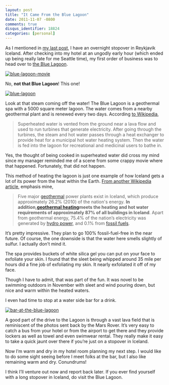```yaml
---
layout: post
title: "It Came From the Blue Lagoon"
date: 2011-11-07 -0800
comments: true
disqus_identifier: 18824
categories: [personal]
---
```

As I mentioned in [my last
post](http://haacked.com/archive/2011/10/31/beer-in-iceland.aspx "Beer in Iceland"),
I have an overnight stopover in Reykjavik Iceland. After checking into
my hotel at an ungodly early hour (which ended up being really late for
me Seattle time), my first order of business was to head over to [the
Blue Lagoon](http://www.bluelagoon.com/ "The Blue Lagoon").

[![blue-lagoon-movie](http://haacked.com/images/haacked_com/WindowsLiveWriter/It-Came-From-the-Blue-Lagoon_7635/blue-lagoon-movie_thumb.jpg "blue-lagoon-movie")](http://haacked.com/images/haacked_com/WindowsLiveWriter/It-Came-From-the-Blue-Lagoon_7635/blue-lagoon-movie_2.jpg)

No, **not that Blue Lagoon**! This one!

[![blue-lagoon](http://haacked.com/images/haacked_com/WindowsLiveWriter/It-Came-From-the-Blue-Lagoon_7635/blue-lagoon_thumb.jpg "blue-lagoon")](http://haacked.com/images/haacked_com/WindowsLiveWriter/It-Came-From-the-Blue-Lagoon_7635/blue-lagoon_2.jpg) 

Look at that steam coming off the water! The Blue Lagoon is a geothermal
spa with a 5000 square meter lagoon. The water comes from a nearby
geothermal plant and is renewed every two days. According [to
Wikipedia](http://en.wikipedia.org/wiki/Blue_Lagoon_(geothermal_spa) "Wikipedia on the spa"),

> Superheated water is vented from the ground near a lava flow and used
> to run turbines that generate electricity. After going through the
> turbines, the steam and hot water passes through a heat exchanger to
> provide heat for a municipal hot water heating system. Then the water
> is fed into the lagoon for recreational and medicinal users to bathe
> in.

Yes, the thought of being cooked in superheated water did cross my mind
since my manager reminded me of a scene from some crappy movie where
that happened. Fortunately, that did not happen.

This method of heating the lagoon is just one example of how Iceland
gets a lot of its power from the heat within the Earth. [From another
Wikipedia
article](http://en.wikipedia.org/wiki/Geothermal_power_in_Iceland "Geothermal power in Iceland"),
emphasis mine,

> Five major [geothermal](http://en.wikipedia.org/wiki/Geothermal_power)
> power plants exist in Iceland, which produce approximately 26.2%
> (2010) of the nation's energy. **In addition,**[**geothermal
> heating**](http://en.wikipedia.org/wiki/Geothermal_heating)**meets the
> heating and hot water requirements of approximately 87% of all
> buildings in Iceland**. Apart from geothermal energy, 75.4% of the
> nation’s electricity was generated by [hydro
> power](http://en.wikipedia.org/wiki/Hydroelectricity), and 0.1% from
> [fossil fuels](http://en.wikipedia.org/wiki/Fossil_fuel).

It’s pretty impressive. They plan to go 100% fossil-fuel-free in the
near future. Of course, the one downside is that the water here smells
slightly of sulfur. I actually don’t mind it.

The spa provides buckets of white silica gel you can put on your face to
exfoliate your skin. I found that the sleet being whipped around 35 mile
per hours did a fine job of exfoliating my skin. It nearly exfoliated it
off of my face.

Though I have to admit, that was part of the fun. It was novel to be
swimming outdoors in November with sleet and wind pouring down, but nice
and warm within the heated waters.

I even had time to stop at a water side bar for a drink.

[![bar-at-the-blue-lagoon](http://haacked.com/images/haacked_com/WindowsLiveWriter/It-Came-From-the-Blue-Lagoon_7635/bar-at-the-blue-lagoon_thumb.jpg "bar-at-the-blue-lagoon")](http://haacked.com/images/haacked_com/WindowsLiveWriter/It-Came-From-the-Blue-Lagoon_7635/bar-at-the-blue-lagoon_2.jpg)

A good part of the drive to the Lagoon is through a vast lava field that
is reminiscent of the photos sent back by the Mars Rover. It’s very easy
to catch a bus from your hotel or from the airport to get there and they
provide lockers as well as towel and even swimwear rental. They really
make it easy to take a quick jaunt over there if you’re just on a
stopover in Iceland.

Now I’m warm and dry in my hotel room planning my next step. I would
like to do some sight seeing before I meet folks at the bar, but I also
like remaining warm and dry. Conundrums!

I think I’ll venture out now and report back later. If you ever find
yourself with a long stopover in Iceland, do visit the Blue Lagoon.

